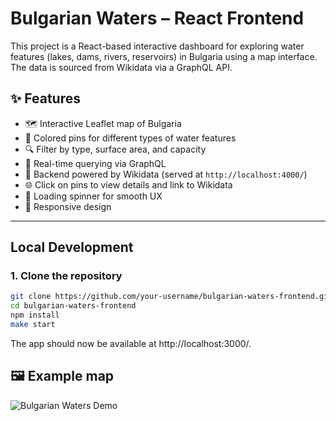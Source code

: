 # Bulgarian Waters – React Frontend

This project is a React-based interactive dashboard for exploring water features (lakes, dams, rivers, reservoirs) in Bulgaria using a map interface. The data is sourced from Wikidata via a GraphQL API.

## ✨ Features

- 🗺️ Interactive Leaflet map of Bulgaria
- 📍 Colored pins for different types of water features
- 🔍 Filter by type, surface area, and capacity
- 🔄 Real-time querying via GraphQL
- 📡 Backend powered by Wikidata (served at `http://localhost:4000/`)
- 🌐 Click on pins to view details and link to Wikidata
- 🚀 Loading spinner for smooth UX
- 📱 Responsive design

---


## Local Development

### 1. Clone the repository

```bash
git clone https://github.com/your-username/bulgarian-waters-frontend.git
cd bulgarian-waters-frontend
npm install
make start
```

The app should now be available at http://localhost:3000/.

## 🖼️ Example map

![Bulgarian Waters Demo](docs/images/example-map.png)
